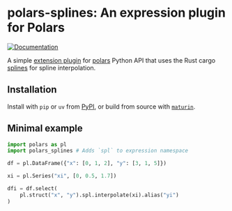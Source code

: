# polars-splines: An expression plugin for Polars

[![Documentation](https://img.shields.io/badge/Documentation-black?logo=readthedocs)](https://monochromatti.github.io/polars-splines/)

A simple [extension plugin](https://github.com/pola-rs/pyo3-polars) for [polars](https://github.com/pola-rs/polars) Python API that uses the Rust cargo [splines](https://crates.io/crates/splines) for spline interpolation.

## Installation
Install with `pip` or `uv` from [PyPI](https://pypi.org/project/polars-splines/), or build from source with [`maturin`](https://github.com/PyO3/maturin).

## Minimal example

```python
import polars as pl
import polars_splines # Adds `spl` to expression namespace

df = pl.DataFrame({"x": [0, 1, 2], "y": [3, 1, 5]})

xi = pl.Series("xi", [0, 0.5, 1.7])

dfi = df.select(
    pl.struct("x", "y").spl.interpolate(xi).alias("yi")
)
```
